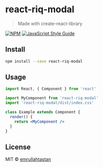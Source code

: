 # react-riq-modal

> Made with create-react-library

[![NPM](https://img.shields.io/npm/v/react-riq-modal.svg)](https://www.npmjs.com/package/react-riq-modal) [![JavaScript Style Guide](https://img.shields.io/badge/code_style-standard-brightgreen.svg)](https://standardjs.com)

## Install

```bash
npm install --save react-riq-modal
```

## Usage

```jsx
import React, { Component } from 'react'

import MyComponent from 'react-riq-modal'
import 'react-riq-modal/dist/index.css'

class Example extends Component {
  render() {
    return <MyComponent />
  }
}
```

## License

MIT © [emrullahtastan](https://github.com/emrullahtastan)
